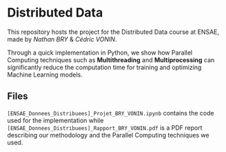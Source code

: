 # Distributed Data

This repository hosts the project for the Distributed Data course at ENSAE, made by _Nathan BRY_ & _Cédric VONIN_. 

Through a quick implementation in Python, we show how Parallel Computing techniques such as **Multithreading** and **Multiprocessing** can significantly reduce the computation time for training and optimizing Machine Learning models.

## Files 

`[ENSAE_Donnees_Distribuees]_Projet_BRY_VONIN.ipynb` contains the code used for the implementation while `[ENSAE_Donnees_Distribuees]_Rapport_BRY_VONIN.pdf` is a PDF report describing our methodology and the Parallel Computing techniques we used. 
